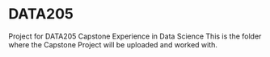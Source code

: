# DATA205
Project for DATA205 Capstone Experience in Data Science
This is the folder where the Capstone Project will be uploaded and worked with.
